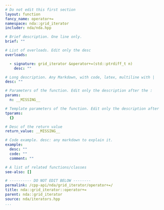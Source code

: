 ```yaml
---
# Do not edit this first section
layout: function
fancy_name: operator+=
namespace: nda::grid_iterator
includer: nda/nda.hpp

# Brief description. One line only.
brief: ""

# List of overloads. Edit only the desc
overloads:

  - signature: grid_iterator &operator+=(std::ptrdiff_t n)
    desc: ""

# Long description. Any Markdown, with code, latex, multiline with |
desc: ""

# Parameters of the function. Edit only the description after the :
params:
  n: __MISSING__

# Template parameters of the function. Edit only the description after the :
tparams:
  {}

# Desc of the return value
return_value: __MISSING__

# Code example. desc: any markdown to explain it.
example:
  desc: ""
  code: ""
  comment: ""

# A list of related functions/classes
see-also: []

# ---------- DO NOT EDIT BELOW --------
permalink: /cpp-api/nda/grid_iterator/operator+=/
title: nda::grid_iterator::operator+=
parent: nda::grid_iterator
source: nda/iterators.hpp
...
```


